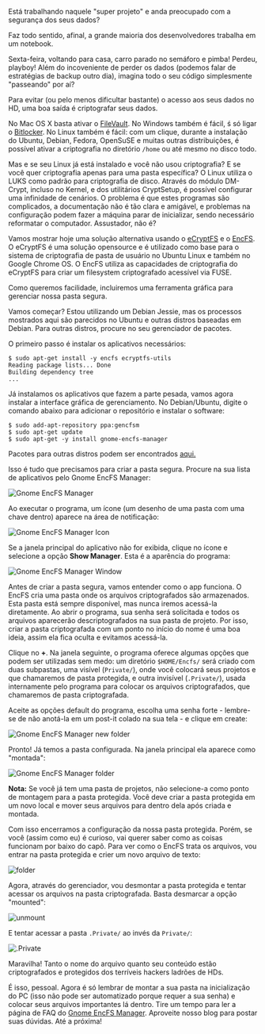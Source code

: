
Está trabalhando naquele "super projeto" e anda preocupado com a segurança dos seus dados?

Faz todo sentido, afinal, a grande maioria dos desenvolvedores trabalha em um notebook.

Sexta-feira, voltando para casa, carro parado no semáforo e pimba! Perdeu, playboy! 
Além do incoveniente de perder os dados (podemos falar de estratégias de backup outro dia), imagina todo o seu código simplesmente "passeando" por aí?

Para evitar (ou pelo menos dificultar bastante) o acesso aos seus dados no HD, uma boa saída é criptografar seus dados.

No Mac OS X basta ativar o [FileVault](https://support.apple.com/pt-br/HT204837). No Windows também é fácil, ś só ligar o [Bitlocker](http://windows.microsoft.com/pt-br/windows-8/bitlocker-drive-encryption). No Linux também é fácil: com um clique, durante a instalação do Ubuntu, Debian, Fedora, OpenSuSE e muitas outras distribuições, é possível ativar a criptografia no diretório `/home` ou até mesmo no disco todo.

Mas e se seu Linux já está instalado e você não usou criptografia? E se você quer criptografia apenas para uma pasta específica?
O Linux utiliza o LUKS como padrão para criptografia de disco. Através do módulo DM-Crypt, incluso no Kernel, e dos utilitários CryptSetup, é possível configurar uma infinidade de cenários. O problema é que estes programas são complicados, a documentação não é tão clara e amigável, e problemas na configuração podem fazer a máquina parar de inicializar, sendo necessário reformatar o computador. Assustador, não é?

Vamos mostrar hoje uma solução alternativa usando o [eCryptFS](http://ecryptfs.org/about.html) e o [EncFS](https://github.com/vgough/encfs). O eCryptFS é uma solução opensource e é utilizado como base para o sistema de criptografia de pasta de usuário no Ubuntu Linux e também no Google Chrome OS. O EncFS utiliza as capacidades de criptografia do eCryptFS para criar um filesystem criptografado acessível via FUSE.

Como queremos facilidade, incluiremos uma ferramenta gráfica para gerenciar nossa pasta segura.

Vamos começar? Estou utilizando um Debian Jessie, mas os processos mostrados aqui são parecidos no Ubuntu e outras distros baseadas em Debian. Para outras distros, procure no seu gerenciador de pacotes.

O primeiro passo é instalar os aplicativos necessários:

```
$ sudo apt-get install -y encfs ecryptfs-utils
Reading package lists... Done
Building dependency tree       
...
```

Já instalamos os aplicativos que fazem a parte pesada, vamos agora instalar a interface gráfica de gerenciamento.
No Debian/Ubuntu, digite o comando abaixo para adicionar o repositório e instalar o software:
```
$ sudo add-apt-repository ppa:gencfsm
$ sudo apt-get update
$ sudo apt-get -y install gnome-encfs-manager
```

Pacotes para outras distros podem ser encontrados 
[aqui.](http://software.opensuse.org/download.html?project=home:moritzmolch:gencfsm&package=gnome-encfs-manager)

Isso é tudo que precisamos para criar a pasta segura.
Procure na sua lista de aplicativos pelo Gnome EncFS Manager:

![Gnome EncFS Manager](./snapshot1.png)

Ao executar o programa, um ícone (um desenho de uma pasta com uma chave dentro) aparece na área de notificação:

![Gnome EncFS Manager Icon](./snapshot2.png)

Se a janela principal do aplicativo não for exibida, clique no ícone e selecione a opção **Show Manager**.
Esta é a aparência do programa:

![Gnome EncFS Manager Window](./snapshot3.png)

Antes de criar a pasta segura, vamos entender como o app funciona.
O EncFS cria uma pasta onde os arquivos criptografados são armazenados. 
Esta pasta está sempre disponível, mas nunca iremos acessá-la diretamente.
Ao abrir o programa, sua senha será solicitada e todos os arquivos aparecerão descriptografados na sua pasta de projeto.
Por isso, criar a pasta criptografada com um ponto no início do nome é uma boa ideia, assim ela fica oculta e evitamos acessá-la.

Clique no **+**. Na janela seguinte, o programa oferece algumas opções que podem ser utilizadas sem medo: 
um diretório `$HOME/Encfs/` será criado com duas subpastas, uma visível (`Private/`), onde você colocará seus projetos e que chamaremos de pasta protegida, e outra invisível (`.Private/`), usada internamente pelo programa para colocar os arquivos criptografados, que chamaremos de pasta criptografada.

Aceite as opções default do programa, escolha uma senha forte - lembre-se de não anotá-la em um post-it colado na sua tela - e clique em create:

![Gnome EncFS Manager new folder](./snapshot4.png)

Pronto! Já temos a pasta configurada. Na janela principal ela aparece como "montada":

![Gnome EncFS Manager folder](./snapshot5.png)

**Nota:** Se você já tem uma pasta de projetos, não selecione-a como ponto de montagem para a pasta protegida. Você deve criar a pasta protegida em um novo local e mover seus arquivos para dentro dela após criada e montada.

Com isso encerramos a configuração da nossa pasta protegida. Porém, se você (assim como eu) é curioso, vai querer saber como as coisas funcionam por baixo do capô.
Para ver como o EncFS trata os arquivos, vou entrar na pasta protegida e crier um novo arquivo de texto:

![folder](./snapshot6.png)

Agora, através do gerenciador, vou desmontar a pasta protegida e tentar acessar os arquivos na pasta criptografada.
Basta desmarcar a opção "mounted":

![unmount](./snapshot7.png)

E tentar acessar a pasta `.Private/` ao invés da `Private/`:

![.Private](./snapshot8.png)

Maravilha! Tanto o nome do arquivo quanto seu conteúdo estão criptografados e protegidos dos terríveis hackers ladrões de HDs.

É isso, pessoal. 
Agora é só lembrar de montar a sua pasta na inicialização do PC (isso não pode ser automatizado porque requer a sua senha) e colocar seus arquivos importantes lá dentro.
Tire um tempo para ler a página de FAQ do [Gnome EncFS Manager](https://answers.launchpad.net/gencfsm).
Aproveite nosso blog para postar suas dúvidas.
Até a próxima!



